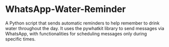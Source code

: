 # WhatsApp-Water-Reminder
A Python script that sends automatic reminders to help remember to drink water throughout the day. It uses the pywhatkit library to send messages via WhatsApp, with functionalities for scheduling messages only during specific times.
